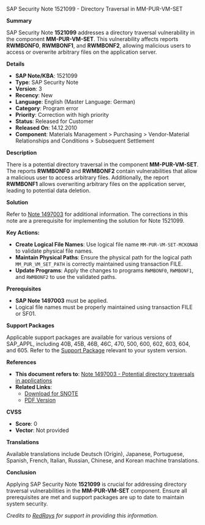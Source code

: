 SAP Security Note 1521099 - Directory Traversal in MM-PUR-VM-SET

**Summary**

SAP Security Note **1521099** addresses a directory traversal vulnerability in the component **MM-PUR-VM-SET**. This vulnerability affects reports **RWMBONF0**, **RWMBONF1**, and **RWMBONF2**, allowing malicious users to access or overwrite arbitrary files on the application server.

**Details**

- **SAP Note/KBA**: 1521099
- **Type**: SAP Security Note
- **Version**: 3
- **Recency**: New
- **Language**: English (Master Language: German)
- **Category**: Program error
- **Priority**: Correction with high priority
- **Status**: Released for Customer
- **Released On**: 14.12.2010
- **Component**: Materials Management > Purchasing > Vendor-Material Relationships and Conditions > Subsequent Settlement

**Description**

There is a potential directory traversal in the component **MM-PUR-VM-SET**. The reports **RWMBONF0** and **RWMBONF2** contain vulnerabilities that allow a malicious user to access arbitrary files. Additionally, the report **RWMBONF1** allows overwriting arbitrary files on the application server, leading to potential data deletion.

**Solution**

Refer to [Note 1497003](https://me.sap.com/notes/1497003) for additional information. The corrections in this note are a prerequisite for implementing the solution for Note 1521099.

**Key Actions:**
- **Create Logical File Names**: Use logical file name `MM-PUR-VM-SET-MCKONAB` to validate physical file names.
- **Maintain Physical Paths**: Ensure the physical path for the logical path `MM_PUR_VM_SET_PATH` is correctly maintained using transaction FILE.
- **Update Programs**: Apply the changes to programs `RWMBONF0`, `RWMBONF1`, and `RWMBONF2` to use the validated paths.

**Prerequisites**

- **SAP Note 1497003** must be applied.
- Logical file names must be properly maintained using transaction FILE or SF01.

**Support Packages**

Applicable support packages are available for various versions of SAP_APPL, including 40B, 45B, 46B, 46C, 470, 500, 600, 602, 603, 604, and 605. Refer to the [Support Package](https://me.sap.com/supportpackage/SAPKH40B89) relevant to your system version.

**References**

- **This document refers to**: [Note 1497003 - Potential directory traversals in applications](https://me.sap.com/notes/1497003)
- **Related Links**:
  - [Download for SNOTE](https://notesdownloads.sap.com/note/0040000009020012017)
  - [PDF Version](https://userapps.support.sap.com/sap/support/sfm/notes/print/0001521099?language=en-US&token=C29A7CD8F83E6B1873CB6C22E4170486)

**CVSS**

- **Score**: 0
- **Vector**: Not provided

**Translations**

Available translations include Deutsch (Origin), Japanese, Portuguese, Spanish, French, Italian, Russian, Chinese, and Korean machine translations.

**Conclusion**

Applying SAP Security Note **1521099** is crucial for addressing directory traversal vulnerabilities in the **MM-PUR-VM-SET** component. Ensure all prerequisites are met and support packages are up to date to maintain system security.

*Credits to [RedRays](https://redrays.io) for support in providing this information.*